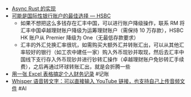 - [Async Rust 的实现](https://www.tisonkun.org/2023/11/05/async-rust/)
- [可能是国际性银行账户的最佳选择 — HSBC](https://mickeyyin.typlog.io/posts/hsbc)
	- 如果不想把这么多钱存在汇丰中国，可以进行账户降级操作，联系 RM 将汇丰中国卓越理财账户降级为运筹理财账户（需保持 10 万存款），HSBC HK 账户从 Premier 降级为 One（无最低存款要求）
	- 汇丰的外汇兑换汇率很坑，如需购买大额外汇并转账汇出，可以从其他汇率较好的银行（如工农中建任一家）购入外币现钞并取现，然后去汇丰中国线下支行存入外币现钞并进行钞转汇操作（卓越理财账户免钞转汇手续费），之后再通过环球转账汇出，就是会折腾一些
- [用一张 Excel 表格搞定个人财务记录](https://mickeyyin.typlog.io/posts/excel-financial-record) #记账
- [Whisper 语音转文字：可以直接输入 YouTube 链接，也支持自己上传音频文件](https://huggingface.co/spaces/sanchit-gandhi/whisper-jax) #AI